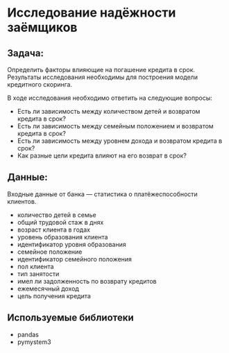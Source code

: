 # Исследование надёжности заёмщиков

## Задача: 

Определить факторы влияющие на погашение кредита в срок. Результаты исследования необходимы для построения модели кредитного скоринга.

В ходе исследования необходимо ответить на следующие вопросы:

- Есть ли зависимость между количеством детей и возвратом кредита в срок?
- Есть ли зависимость между семейным положением и возвратом кредита в срок?
- Есть ли зависимость между уровнем дохода и возвратом кредита в срок?
- Как разные цели кредита влияют на его возврат в срок?

## Данные:
Входные данные от банка — статистика о платёжеспособности клиентов.

- количество детей в семье
- общий трудовой стаж в днях
- возраст клиента в годах
- уровень образования клиента
- идентификатор уровня образования
- семейное положение
- идентификатор семейного положения
- пол клиента
- тип занятости
- имел ли задолженность по возврату кредитов
- ежемесячный доход
- цель получения кредита


## Используемые библиотеки
- pandas
- pymystem3
